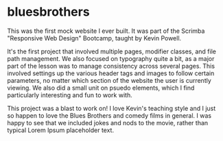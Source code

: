 # bluesbrothers

This was the first mock website I ever built.  It was part of the Scrimba "Responsive Web Design" Bootcamp, taught by Kevin Powell.

It's the first project that involved multiple pages, modifier classes, and file path management.  We also focused on typography quite a bit, as a major part of the lesson was to manage consistency across several pages.  This involved settings up the various header tags and images to follow certain parameters, no matter which section of the website the user is currently viewing.  We also did a small unit on psuedo elements, which I find particularly interesting and fun to work with.

This project was a blast to work on!  I love Kevin's teaching style and I just so happen to love the Blues Brothers and comedy films in general.  I was happy to see that we included jokes and nods to the movie, rather than typical Lorem Ipsum placeholder text.
